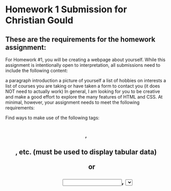 # Homework 1 Submission for Christian Gould

## These are the requirements for the homework assignment:

For Homework #1, you will be creating a webpage about yourself.  While this assignment is intentionally open to interpretation, all submissions need to include the following content:

a paragraph introduction
a picture of yourself
a list of hobbies on interests
a list of courses you are taking or have taken
a form to contact you (it does NOT need to actually work)
In general, I am looking for you to be creative and make a good effort to explore the many features of HTML and CSS. At minimal, however, your assignment needs to meet the following requirements:

Find ways to make use of the following tags:
<main>
<header>
<footer>
<article>
<section>
<p>
<img>
<h1>, <h2>, etc.
<table> (must be used to display tabular data)
<ol> or <ul>
<a>
<input>, <select> or <textarea> (don’t forget your form tag and labels!)
<button>
Find ways to use the following CSS selectors:
wildcard
class
id
element
attribute
pseudo-class
contextual (combination selectors)
Find ways to use the following CSS style properties:
box-sizing (should be applied globally)
margin
padding
border (or child properties of border)
position (specifically, absolute and relative positioning)
display
float (don’t forget to clear!)
overflow
color
background
border-radius
opacity
z-index
font (or child property of font)
All measurements should be in relative units
All styles must be in a CSS file
I will not be grading on aesthetics, but I do expect to see effort. That may mean doing more than just the minimal requirements. Styles, for example, should be used in ways that make sense. Be creative!

Submission

Submit as a zip file via Canvas.  If you build the assignment in PlunkerLinks to an external site., download the end product and upload that to Canvas.
